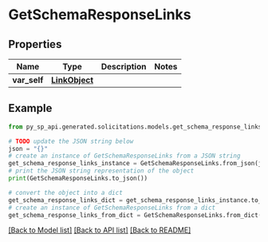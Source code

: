 # GetSchemaResponseLinks


## Properties

Name | Type | Description | Notes
------------ | ------------- | ------------- | -------------
**var_self** | [**LinkObject**](LinkObject.md) |  | 

## Example

```python
from py_sp_api.generated.solicitations.models.get_schema_response_links import GetSchemaResponseLinks

# TODO update the JSON string below
json = "{}"
# create an instance of GetSchemaResponseLinks from a JSON string
get_schema_response_links_instance = GetSchemaResponseLinks.from_json(json)
# print the JSON string representation of the object
print(GetSchemaResponseLinks.to_json())

# convert the object into a dict
get_schema_response_links_dict = get_schema_response_links_instance.to_dict()
# create an instance of GetSchemaResponseLinks from a dict
get_schema_response_links_from_dict = GetSchemaResponseLinks.from_dict(get_schema_response_links_dict)
```
[[Back to Model list]](../README.md#documentation-for-models) [[Back to API list]](../README.md#documentation-for-api-endpoints) [[Back to README]](../README.md)


